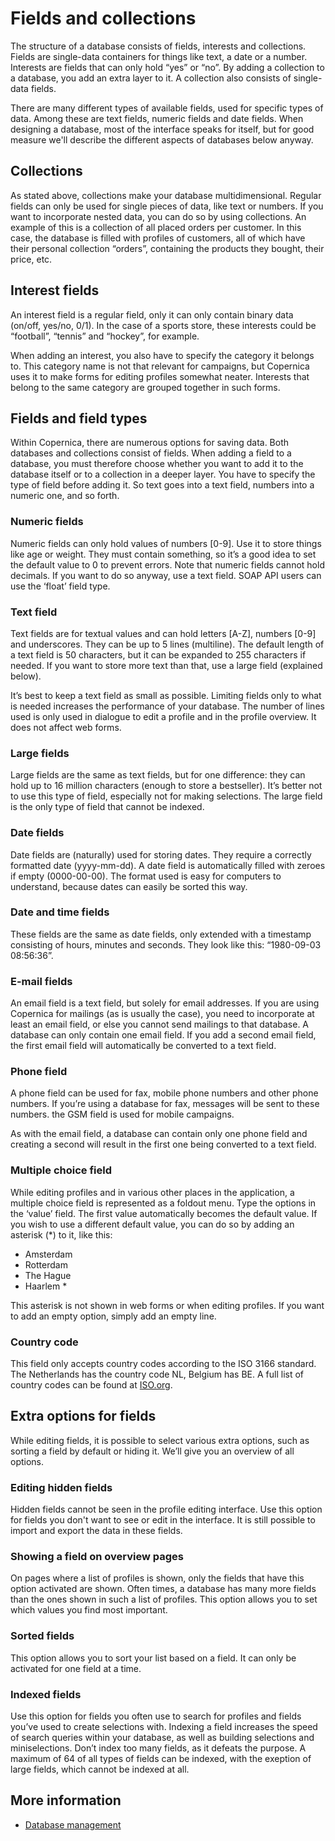 # Fields and collections

The structure of a database consists of fields, interests and collections. 
Fields are single-data containers for things like text, a date or a number. 
Interests are fields that can only hold “yes” or “no”. By adding a 
collection to a database, you add an extra layer to it. A collection 
also consists of single-data fields.

There are many different types of available fields, used for specific 
types of data. Among these are text fields, numeric fields and date fields. 
When designing a database, most of the interface speaks for itself, but 
for good measure we'll describe the different aspects of databases below anyway.

## Collections

As stated above, collections make your database multidimensional. 
Regular fields can only be used for single pieces of data, like text or 
numbers. If you want to incorporate nested data, you can do so by using 
collections. An example of this is a collection of all placed orders per 
customer. In this case, the database is filled with profiles of customers, 
all of which have their personal collection “orders”, containing the 
products they bought, their price, etc.

## Interest fields

An interest field is a regular field, only it can only contain binary 
data (on/off, yes/no, 0/1). In the case of a sports store, these 
interests could be “football”, “tennis” and “hockey”, for example. 

When adding an interest, you also have to specify the category it belongs 
to. This category name is not that relevant for campaigns, but Copernica 
uses it to make forms for editing profiles somewhat neater. Interests 
that belong to the same category are grouped together in such forms.

## Fields and field types

Within Copernica, there are numerous options for saving data. Both 
databases and collections consist of fields. When adding a field to a 
database, you must therefore choose whether you want to add it to the 
database itself or to a collection in a deeper layer. You have to specify 
the type of field before adding it. So text goes into a text field, 
numbers into a numeric one, and so forth.

### Numeric fields

Numeric fields can only hold values of numbers [0-9]. Use it to store 
things like age or weight. They must contain something, so it’s a good 
idea to set the default value to 0 to prevent errors. Note that numeric 
fields cannot hold decimals. If you want to do so anyway, use a text field. 
SOAP API users can use the ‘float’ field type.

### Text field

Text fields are for textual values and can hold letters \[A-Z\], numbers 
\[0-9\] and underscores. They can be up to 5 lines (multiline). The 
default length of a text field is 50 characters, but it can be expanded 
to 255 characters if needed. If you want to store more text than that, 
use a large field (explained below).

It’s best to keep a text field as small as possible. Limiting fields 
only to what is needed increases the performance of your database. The 
number of lines used is only used in dialogue to edit a profile and in 
the profile overview. It does not affect web forms.

### Large fields

Large fields are the same as text fields, but for one difference: they 
can hold up to 16 million characters (enough to store a bestseller). 
It’s better not to use this type of field, especially not for making 
selections. The large field is the only type of field that cannot be 
indexed.

### Date fields

Date fields are (naturally) used for storing dates. They require a 
correctly formatted date (yyyy-mm-dd). A date field is automatically 
filled with zeroes if empty (0000-00-00). The format used is easy for 
computers to understand, because dates can easily be sorted this way.

### Date and time fields
These fields are the same as date fields, only extended with a timestamp 
consisting of hours, minutes and seconds. They look like this: “1980-09-03 08:56:36”.

### E-mail fields

An email field is a text field, but solely for email addresses. 
If you are using Copernica for mailings (as is usually the case), 
you need to incorporate at least an email field, or else you cannot 
send mailings to that database. A database can only contain one email field. 
If you add a second email field, the first email field will automatically 
be converted to a text field.

### Phone field

A phone field can be used for fax, mobile phone numbers and other phone 
numbers. If you’re using a database for fax, messages will be sent to 
these numbers. the GSM field is used for mobile campaigns.

As with the email field, a database can contain only one phone field and 
creating a second will result in the first one being converted to a text 
field.

### Multiple choice field

While editing profiles and in various other places in the application, 
a multiple choice field is represented as a foldout menu. Type the 
options in the ‘value’ field. The first value automatically becomes the 
default value. If you wish to use a different default value, you can do 
so by adding an asterisk (*) to it, like this:

- Amsterdam
- Rotterdam
- The Hague
- Haarlem *

This asterisk is not shown in web forms or when editing profiles. If you 
want to add an empty option, simply add an empty line. 

### Country code

This field only accepts country codes according to the ISO 3166 standard. 
The Netherlands has the country code NL, Belgium has BE. A full list of 
country codes can be found at [ISO.org](https://www.iso.org/obp/ui/#search/).

## Extra options for fields

While editing fields, it is possible to select various extra options, 
such as sorting a field by default or hiding it. We’ll give you an overview 
of all options.

### Editing hidden fields

Hidden fields cannot be seen in the profile editing interface. Use this 
option for fields you don't want to see or edit in the interface. It is 
still possible to import and export the data in these fields.

### Showing a field on overview pages

On pages where a list of profiles is shown, only the fields that have 
this option activated are shown. Often times, a database has many more 
fields than the ones shown in such a list of profiles. This option 
allows you to set which values you find most important.

### Sorted fields

This option allows you to sort your list based on a field. It can only 
be activated for one field at a time.

### Indexed fields

Use this option for fields you often use to search for profiles and 
fields you’ve used to create selections with. Indexing a field increases 
the speed of search queries within your database, as well as building 
selections and miniselections. Don’t index too many fields, as it 
defeats the purpose. A maximum of 64 of all types of fields can be 
indexed, with the exeption of large fields, which cannot be indexed at 
all.

## More information

* [Database management](./database-introduction)
